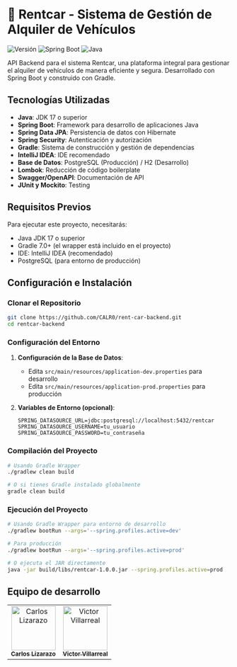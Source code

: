 # 🚗 Rentcar - Sistema de Gestión de Alquiler de Vehículos

![Versión](https://img.shields.io/badge/versión-1.0.0-blue)
![Spring Boot](https://img.shields.io/badge/Spring%20Boot-3.1.0-brightgreen)
![Java](https://img.shields.io/badge/Java-17-orange)

API Backend para el sistema Rentcar, una plataforma integral para gestionar el alquiler de vehículos de manera eficiente y segura. Desarrollado con Spring Boot y construido con Gradle.

## Tecnologías Utilizadas

- **Java**: JDK 17 o superior
- **Spring Boot**: Framework para desarrollo de aplicaciones Java
- **Spring Data JPA**: Persistencia de datos con Hibernate
- **Spring Security**: Autenticación y autorización
- **Gradle**: Sistema de construcción y gestión de dependencias
- **IntelliJ IDEA**: IDE recomendado
- **Base de Datos**: PostgreSQL (Producción) / H2 (Desarrollo)
- **Lombok**: Reducción de código boilerplate
- **Swagger/OpenAPI**: Documentación de API
- **JUnit y Mockito**: Testing

## Requisitos Previos

Para ejecutar este proyecto, necesitarás:

- Java JDK 17 o superior
- Gradle 7.0+ (el wrapper está incluido en el proyecto)
- IDE: IntelliJ IDEA (recomendado)
- PostgreSQL (para entorno de producción)

## Configuración e Instalación

### Clonar el Repositorio

```bash
git clone https://github.com/CALR0/rent-car-backend.git
cd rentcar-backend
```

### Configuración del Entorno

1. **Configuración de la Base de Datos**:
   - Edita `src/main/resources/application-dev.properties` para desarrollo
   - Edita `src/main/resources/application-prod.properties` para producción

2. **Variables de Entorno (opcional)**:
   ```
   SPRING_DATASOURCE_URL=jdbc:postgresql://localhost:5432/rentcar
   SPRING_DATASOURCE_USERNAME=tu_usuario
   SPRING_DATASOURCE_PASSWORD=tu_contraseña
   ```

### Compilación del Proyecto

```bash
# Usando Gradle Wrapper
./gradlew clean build

# O si tienes Gradle instalado globalmente
gradle clean build
```

### Ejecución del Proyecto

```bash
# Usando Gradle Wrapper para entorno de desarrollo
./gradlew bootRun --args='--spring.profiles.active=dev'

# Para producción
./gradlew bootRun --args='--spring.profiles.active=prod'

# O ejecuta el JAR directamente
java -jar build/libs/rentcar-1.0.0.jar --spring.profiles.active=prod
```

## Equipo de desarrollo

<table>
  <tr>
    <td align="center">
      <a href="https://github.com/CALR0">
        <img src="https://github.com/CALR0.png" width="100px;" alt="Carlos Lizarazo"/>
        <br />
        <sub><b>Carlos Lizarazo</b></sub>
      </a>
    </td>
    <td align="center">
      <a href="https://github.com/Viraviutt">
        <img src="https://github.com/Viraviutt.png" width="100px;" alt="Victor Villarreal"/>
        <br />
        <sub><b>Victor Villarreal</b></sub>
      </a>
    </td>
  </tr>
</table>
